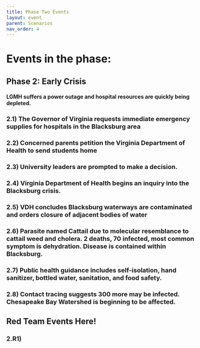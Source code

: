 ```yaml
---
title: Phase Two Events
layout: event
parent: Scenarios
nav_order: 4
---
```

 
# Events in the phase:   

## Phase 2: Early Crisis
#### LGMH suffers a power outage and hospital resources are quickly being depleted. 
###  2.1) The Governor of Virginia requests immediate emergency supplies for hospitals in the Blacksburg area
###  2.2) Concerned parents petition the Virginia Department of Health to send students home
###  2.3) University leaders are prompted to make a decision.
###  2.4) Virginia Department of Health begins an inquiry into the Blacksburg crisis. 
###  2.5) VDH concludes Blacksburg waterways are contaminated and orders closure of adjacent bodies of water
###  2.6) Parasite named Cattail due to molecular resemblance to cattail weed and cholera. 2 deaths, 70 infected, most common symptom is dehydration. Disease is contained within Blacksburg.
###  2.7) Public health guidance includes self-isolation, hand sanitizer, bottled water, sanitation, and food safety. 
###  2.8) Contact tracing suggests 300 more may be infected. Chesapeake Bay Watershed is beginning to be affected. 

## Red Team Events Here!
###  2.R1)
